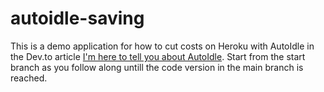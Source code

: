 # autoidle-saving
This is a demo application for how to cut costs on Heroku with AutoIdle in the Dev.to article [I'm here to tell you about AutoIdle](https://blog.mikemwanje.dev/autoidle-cuts-your-heroku-bill-by-auto-putting-your-staging-and-review-apps-to-sleep).
Start from the start branch as you follow along untill the code version in the main branch is reached.
